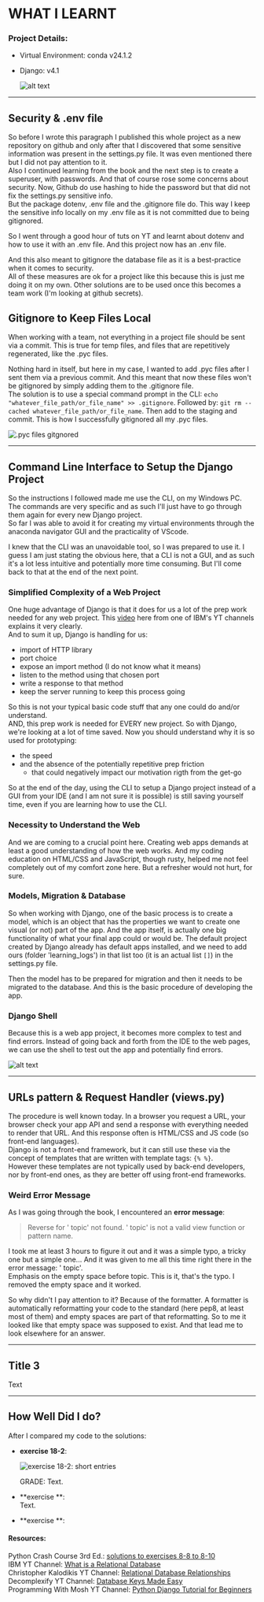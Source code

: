 
# WHAT I LEARNT

### Project Details:

- Virtual Environment: conda v24.1.2
- Django: v4.1  
  
  ![alt text](image.png)

---

## Security & .env file

So before I wrote this paragraph I published this whole project as a new repository on github and only after that I discovered that some sensitive information was present in the settings.py file. It was even mentioned there but I did not pay attention to it.  
Also I continued learning from the book and the next step is to create a superuser, with passwords. And that of course rose some concerns about security. Now, Github do use hashing to hide the password but that did not fix the settings.py sensitive info.  
But the package dotenv, .env file and the .gitignore file do. This way I keep the sensitive info locally on my .env file as it is not committed due to being gitignored. 

So I went through a good hour of tuts on YT and learnt about dotenv and how to use it with an .env file.  And this project now has an .env file. 

And this also meant to gitignore the database file as it is a best-practice when it comes to security.  
All of these measures are ok for a project like this because this is just me doing it on my own. Other solutions are to be used once this becomes a team work (I'm looking at github secrets). 

## Gitignore to Keep Files Local

When working with a team, not everything in a project file should be sent via a commit. This is true for temp files, and files that are repetitively regenerated, like the .pyc files. 

Nothing hard in itself, but here in my case, I wanted to add .pyc files after I sent them via a previous commit. And this meant that now these files won't be gitignored by simply adding them to the .gitignore file.  
The solution is to use a special command prompt in the CLI: `echo "whatever_file_path/or_file_name" >> .gitignore`. Followed by: `git rm --cached whatever_file_path/or_file_name`. Then add to the staging and commit. This is how I successfully gitignored all my .pyc files.

![.pyc files gitgnored](image-1.png)

---

## Command Line Interface to Setup the Django Project

So the instructions I followed made me use the CLI, on my Windows PC. The commands are very specific and as such I'll just have to go through them again for every new Django project.  
So far I was able to avoid it for creating my virtual environments through the anaconda navigator GUI and the practicality of VScode.  

I knew that  the CLI was an unavoidable tool, so I was prepared to use it. I guess I am just stating the obvious here, that a CLI is not a GUI, and as such it's a lot less intuitive and potentially more time consuming. But I'll come back to that at the end of the next point.

### Simplified Complexity of a Web Project

One huge advantage of Django is that it does for us a lot of the prep work needed for any web project. This [video](https://youtu.be/t_p4ZyAYyaY?si=LncDxgfSIUhYuVij) here from one of IBM's YT channels explains it very clearly.  
And to sum it up, Django is handling for us: 
- import of HTTP library
- port choice
- expose an import method (I do not know what it means)
- listen to the method using that chosen port
- write a response to that method
- keep the server running to keep this process going

So this is not your typical basic code stuff that any one could do and/or understand.  
AND, this prep work is needed for EVERY new project. So with Django, we're looking at a lot of time saved. Now you should understand why it is so used for prototyping: 
- the speed 
- and the absence of the potentially repetitive prep friction 
  - that could negatively impact our motivation rigth from the get-go

So at the end of the day, using the CLI to setup a Django project instead of a GUI from your IDE (and I am not sure it is possible) is still saving yourself time, even if you are learning how to use the CLI. 

### Necessity to Understand the Web

And we are coming to a crucial point here. Creating web apps demands at least a good understanding of how the web works. And my coding education on HTML/CSS and JavaScript, though rusty, helped me not feel completely out of my comfort zone here. But a refresher would not hurt, for sure. 

### Models, Migration & Database

So when working with Django, one of the basic process is to create a model, which is an object that has the properties we want to create one visual (or not) part of the app. And the app itself, is actually one big functionality of what your final app could or would be. The default project created by Django already has default apps installed, and we need to add ours (folder 'learning_logs') in that list too (it is an actual list `[]`) in the settings.py file.
  
Then the model has to be prepared for migration and then it needs to be migrated to the database. And this is the basic procedure of developing the app. 

### Django Shell

Because this is a web app project, it becomes more complex to test and find errors. Instead of going back and forth from the IDE to the web pages, we can use the shell to test out the app and potentially find errors. 

![alt text](image-3.png)

---

## URLs pattern & Request Handler (views.py)

The procedure is well known today. In a browser you request a URL, your browser check your app API and send a response with everything needed to render that URL. And this response often is HTML/CSS and JS code (so front-end languages).  
Django is not a front-end framework, but it can still use these via the concept of templates that are written with template tags: `{% %}`.  
However these templates are not typically used by back-end developers, nor by front-end ones, as they are better off using front-end frameworks. 

### Weird Error Message

As I was going through the book, I encountered an **error message**: 
>Reverse for ' topic' not found. ' topic' is not a valid view function or pattern name.

I took me at least 3 hours to figure it out and it was a simple typo, a tricky one but a simple one... And it was given to me all this time right there in the error message: ' topic'.  
Emphasis on the empty space before topic. This is it, that's the typo. I removed the empty space and it worked.  

So why didn't I pay attention to it? Because of the formatter. A formatter is automatically reformatting your code to the standard (here pep8, at least most of them) and empty spaces are part of that reformatting. So to me it looked like that empty space was supposed to exist. And that lead me to look elsewhere for an answer. 


--- 

## Title 3

Text

--- 

## How Well Did I do?

After I compared my code to the solutions: 
- **exercise 18-2**:  
  
  ![exercise 18-2: short entries](image-4.png)

  GRADE: Text. 

- **exercise **:  
  Text. 

- **exercise **:

#### Resources:
Python Crash Course 3rd Ed.: [solutions to exercises 8-8 to 8-10](https://ehmatthes.github.io/pcc_3e/solutions/chapter_8/#8-9-messages)  
IBM YT Channel: [What is a Relational Database](https://youtu.be/OqjJjpjDRLc?si=jdfqb3Qq0sBP6oJt)  
Christopher Kalodikis YT Channel: [Relational Database Relationships](https://youtu.be/C3icLzBtg8I?si=_jvxtgWdONobDNnb)  
Decomplexify YT Channel: [Database Keys Made Easy](https://youtu.be/8wUUMOKAK-c?si=XuHPVhF4WNatinFO)  
Programming With Mosh YT Channel: [Python Django Tutorial for Beginners](https://youtu.be/8wUUMOKAK-c?si=XuHPVhF4WNatinFO)

